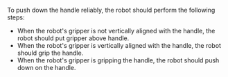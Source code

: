 To push down the handle reliably, the robot should perform the following steps:
- When the robot's gripper is not vertically aligned with the handle, the robot should put gripper above handle.
- When the robot's gripper is vertically aligned with the handle, the robot should grip the handle.
- When the robot's gripper is gripping the handle, the robot should push down on the handle.